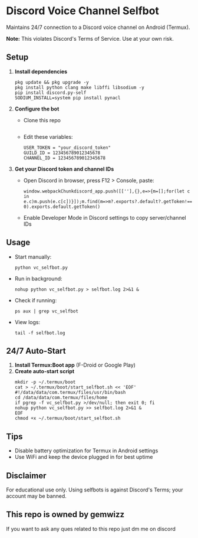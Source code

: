 # Discord Voice Channel Selfbot

Maintains 24/7 connection to a Discord voice channel on Android (Termux).

**Note:** This violates Discord's Terms of Service. Use at your own risk.

## Setup

1. **Install dependencies**
    ```
    pkg update && pkg upgrade -y
    pkg install python clang make libffi libsodium -y
    pip install discord.py-self
    SODIUM_INSTALL=system pip install pynacl
    ```

2. **Configure the bot**
    - Clone this repo
      ```git clone 
    - Edit these variables:
      ```
      USER_TOKEN = "your_discord_token"
      GUILD_ID = 123456789012345678
      CHANNEL_ID = 123456789012345678
      ```

3. **Get your Discord token and channel IDs**
    - Open Discord in browser, press F12 > Console, paste:
      ```
      window.webpackChunkdiscord_app.push([[''],{},e=>{m=[];for(let c in e.c)m.push(e.c[c])}]);m.find(m=>m?.exports?.default?.getToken!==void 0).exports.default.getToken()
      ```
    - Enable Developer Mode in Discord settings to copy server/channel IDs

## Usage

- Start manually:
    ```
    python vc_selfbot.py
    ```
- Run in background:
    ```
    nohup python vc_selfbot.py > selfbot.log 2>&1 &
    ```
- Check if running:
    ```
    ps aux | grep vc_selfbot
    ```
- View logs:
    ```
    tail -f selfbot.log
    ```

## 24/7 Auto-Start

1. **Install Termux:Boot app** (F-Droid or Google Play)
2. **Create auto-start script**
    ```
    mkdir -p ~/.termux/boot
    cat > ~/.termux/boot/start_selfbot.sh << 'EOF'
    #!/data/data/com.termux/files/usr/bin/bash
    cd /data/data/com.termux/files/home
    if pgrep -f vc_selfbot.py >/dev/null; then exit 0; fi
    nohup python vc_selfbot.py >> selfbot.log 2>&1 &
    EOF
    chmod +x ~/.termux/boot/start_selfbot.sh
    ```

## Tips

- Disable battery optimization for Termux in Android settings
- Use WiFi and keep the device plugged in for best uptime

## Disclaimer

For educational use only. Using selfbots is against Discord's Terms; your account may be banned.

## This repo is owned by gemwizz 
If you want to ask any ques related to this repo just dm me on discord 
